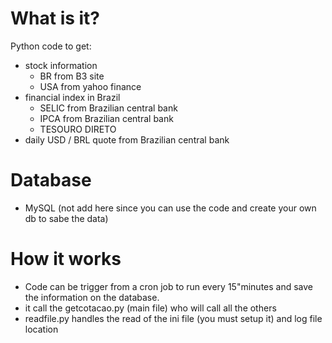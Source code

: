 # What is it?
Python code to get:
  - stock information 
    - BR from B3 site
    - USA from yahoo finance 
  - financial index in Brazil 
    - SELIC from Brazilian central bank
    - IPCA from Brazilian central bank
    - TESOURO DIRETO
  - daily USD / BRL quote from Brazilian central bank

# Database
  - MySQL (not add here since you can use the code and create your own db to sabe the data)

# How it works
  - Code can be trigger from a cron job to run every 15"minutes and save the information on the database.
  - it call the getcotacao.py (main file) who will call all the others
  - readfile.py handles the read of the ini file (you must setup it) and log file location
  
